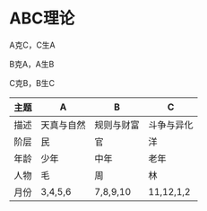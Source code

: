 # ABC理论

A克C，C生A

B克A，A生B

C克B，B生C

|主题|A|B|C|
|----|----|----|----|
|描述|天真与自然|规则与财富|斗争与异化|
|阶层|民|官|洋|
|年龄|少年|中年|老年|
|人物|毛|周|林|
|月份|3,4,5,6|7,8,9,10|11,12,1,2|
